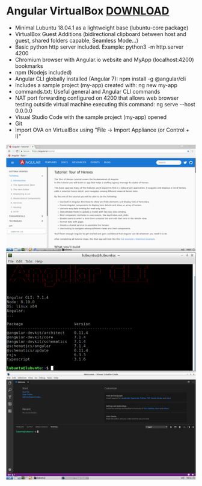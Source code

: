 # Angular VirtualBox [DOWNLOAD](https://github.com/Virtual-Machines/Angular-VirtualBox/releases/download/latest/Angular.ova)

- Minimal Lubuntu 18.04.1 as a lightweight base (lubuntu-core package)
- VirtualBox Guest Additions (bidirectional clipboard between host and guest, shared folders capable, Seamless Mode...)
- Basic python http server included. Example: python3 -m http.server 4200
- Chromium browser with Angular.io website and MyApp (localhost:4200) bookmarks
- npm (Nodejs included)
- Angular CLI globally installed (Angular 7): npm install -g @angular/cli
- Includes a sample project (my-app) created with: ng new my-app
- commands.txt: Useful general and Angular CLI commands
- NAT port forwarding configured on 4200 that allows web browser testing outside virtual machine executing this command:
ng serve --host 0.0.0.0
- Visual Studio Code with the sample project (my-app) opened
- Git
- Import OVA on VirtualBox using "File -> Import Appliance (or Control + I)"

![Angular](https://github.com/Virtual-Machines/Angular-VirtualBox/blob/master/Angular.png)
![Angular CLI version](https://github.com/Virtual-Machines/Angular-VirtualBox/blob/master/AngularCLI.png)
![Visual Studio Code](https://github.com/Virtual-Machines/Angular-VirtualBox/blob/master/code.png)
